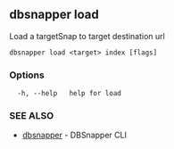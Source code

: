 ## dbsnapper load

Load a targetSnap to target destination url

```
dbsnapper load <target> index [flags]
```

### Options

```
  -h, --help   help for load
```

### SEE ALSO

* [dbsnapper](/cmd/dbsnapper/)	 - DBSnapper CLI

